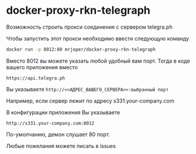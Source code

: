 # docker-proxy-rkn-telegraph
Возможность строить прокси соединения с сервером telegra.ph

Чтобы запустить этот прокси необходимо ввести следующую команду

```bash
docker run -p 8012:80 mrjoper/docker-proxy-rkn-telegraph
```

Вместо 8012 вы можете указать любой удобный вам порт. Тогда в коде вашего приложения вместо

`https://api.telegra.ph`

Вы указываете
`http://<<АДРЕС_ВАШЕГО_СЕРВЕРА>>:выбранный порт`

Например, если сервер лежит по адресу s331.your-company.com

В конфигурации приложения Вы указываете

`http://s331.your-company.com:8012`

По-умолчанию, демон слушает 80 порт.

Любые пожелания можете писать в issues
